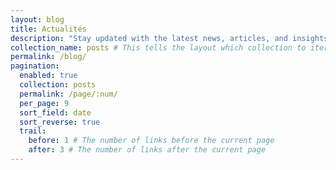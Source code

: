 ```yaml
---
layout: blog
title: Actualités
description: "Stay updated with the latest news, articles, and insights from C5IN and the world of cloud computing in Cameroon."
collection_name: posts # This tells the layout which collection to iterate over
permalink: /blog/
pagination:
  enabled: true
  collection: posts
  permalink: /page/:num/
  per_page: 9
  sort_field: date
  sort_reverse: true
  trail:
    before: 1 # The number of links before the current page
    after: 3 # The number of links after the current page
---
```


		